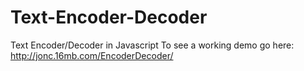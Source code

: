 # Text-Encoder-Decoder
Text Encoder/Decoder in Javascript
To see a working demo go here:
http://jonc.16mb.com/EncoderDecoder/